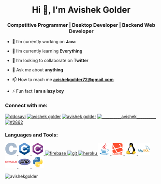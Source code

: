 <h1 align="center">Hi 👋, I'm Avishek Golder</h1>
<h3 align="center">Competitive Programmer | Desktop Developer | Backend Web Developer</h3>

- 🔭 I’m currently working on **Java**

- 🌱 I’m currently learning **Everything**

- 👯 I’m looking to collaborate on **Twitter**

- 💬 Ask me about **anything**

- 📫 How to reach me **avishekgolder72@gmail.com**

- ⚡ Fun fact **I am a lazy boy**

<h3 align="left">Connect with me:</h3>
<p align="left">
<a href="https://twitter.com/ddosavi" target="blank"><img align="center" src="https://cdn.jsdelivr.net/npm/simple-icons@3.0.1/icons/twitter.svg" alt="ddosavi" height="30" width="40" /></a>
<a href="https://www.linkedin.com/in/avishek-golder/" target="blank"><img align="center" src="https://cdn.jsdelivr.net/npm/simple-icons@3.0.1/icons/linkedin.svg" alt="avishek golder" height="30" width="40" /></a>
<a href="https://www.facebook.com/ruthless.felix/" target="blank"><img align="center" src="https://cdn.jsdelivr.net/npm/simple-icons@3.0.1/icons/facebook.svg" alt="avishek golder" height="30" width="40" /></a>
<a href="https://www.instagram.com/__________avishek__________/" target="blank"><img align="center" src="https://cdn.jsdelivr.net/npm/simple-icons@3.0.1/icons/instagram.svg" alt="__________avishek__________" height="30" width="40" /></a>
<a href="https://discord.gg/#2862" target="blank"><img align="center" src="https://cdn.jsdelivr.net/npm/simple-icons@3.0.1/icons/discord.svg" alt="#2862" height="30" width="40" /></a>
</p>

<h3 align="left">Languages and Tools:</h3>
<p align="left"> <a href="https://www.cprogramming.com/" target="_blank"> <img src="https://raw.githubusercontent.com/devicons/devicon/master/icons/c/c-original.svg" alt="c" width="40" height="40"/> </a> <a href="https://www.w3schools.com/cpp/" target="_blank"> <img src="https://raw.githubusercontent.com/devicons/devicon/master/icons/cplusplus/cplusplus-original.svg" alt="cplusplus" width="40" height="40"/> </a> <a href="https://www.w3schools.com/cs/" target="_blank"> <img src="https://raw.githubusercontent.com/devicons/devicon/master/icons/csharp/csharp-original.svg" alt="csharp" width="40" height="40"/> </a> <a href="https://firebase.google.com/" target="_blank"> <img src="https://www.vectorlogo.zone/logos/firebase/firebase-icon.svg" alt="firebase" width="40" height="40"/> </a> <a href="https://git-scm.com/" target="_blank"> <img src="https://www.vectorlogo.zone/logos/git-scm/git-scm-icon.svg" alt="git" width="40" height="40"/> </a> <a href="https://heroku.com" target="_blank"> <img src="https://www.vectorlogo.zone/logos/heroku/heroku-icon.svg" alt="heroku" width="40" height="40"/> </a> <a href="https://www.java.com" target="_blank"> <img src="https://raw.githubusercontent.com/devicons/devicon/master/icons/java/java-original.svg" alt="java" width="40" height="40"/> </a> <a href="https://laravel.com/" target="_blank"> <img src="https://raw.githubusercontent.com/devicons/devicon/master/icons/laravel/laravel-plain-wordmark.svg" alt="laravel" width="40" height="40"/> </a> <a href="https://www.linux.org/" target="_blank"> <img src="https://raw.githubusercontent.com/devicons/devicon/master/icons/linux/linux-original.svg" alt="linux" width="40" height="40"/> </a> <a href="https://www.mysql.com/" target="_blank"> <img src="https://raw.githubusercontent.com/devicons/devicon/master/icons/mysql/mysql-original-wordmark.svg" alt="mysql" width="40" height="40"/> </a> <a href="https://www.oracle.com/" target="_blank"> <img src="https://raw.githubusercontent.com/devicons/devicon/master/icons/oracle/oracle-original.svg" alt="oracle" width="40" height="40"/> </a> <a href="https://www.php.net" target="_blank"> <img src="https://raw.githubusercontent.com/devicons/devicon/master/icons/php/php-original.svg" alt="php" width="40" height="40"/> </a> <a href="https://www.python.org" target="_blank"> <img src="https://raw.githubusercontent.com/devicons/devicon/master/icons/python/python-original.svg" alt="python" width="40" height="40"/> </a> </p>

<p><img align="center" src="https://github-readme-stats.vercel.app/api/top-langs?username=avishekgolder&show_icons=true&locale=en&layout=compact" alt="avishekgolder" /></p>
